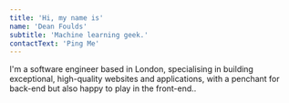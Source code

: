 ```yaml
---
title: 'Hi, my name is'
name: 'Dean Foulds'
subtitle: 'Machine learning geek.'
contactText: 'Ping Me'
---
```


I'm a software engineer based in London, specialising in building exceptional, high-quality websites and applications, with a penchant for back-end but also happy to play in the front-end..
